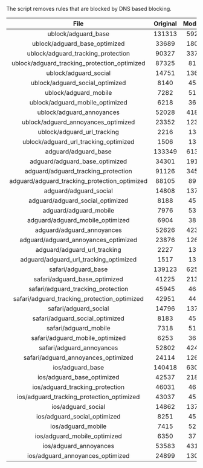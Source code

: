 The script removes rules that are blocked by DNS based blocking.


| File | Original | Modified |
|:----:|:-----:|:-----:|
| ublock/adguard_base | 131313 | 59225 |
| ublock/adguard_base_optimized | 33689 | 18075 |
| ublock/adguard_tracking_protection | 90327 | 33773 |
| ublock/adguard_tracking_protection_optimized | 87325 | 8188 |
| ublock/adguard_social | 14751 | 13679 |
| ublock/adguard_social_optimized | 8140 | 4542 |
| ublock/adguard_mobile | 7282 | 5125 |
| ublock/adguard_mobile_optimized | 6218 | 3661 |
| ublock/adguard_annoyances | 52028 | 41869 |
| ublock/adguard_annoyances_optimized | 23352 | 12319 |
| ublock/adguard_url_tracking | 2216 | 1348 |
| ublock/adguard_url_tracking_optimized | 1506 | 1345 |
| adguard/adguard_base | 133349 | 61300 |
| adguard/adguard_base_optimized | 34301 | 19114 |
| adguard/adguard_tracking_protection | 91126 | 34513 |
| adguard/adguard_tracking_protection_optimized | 88105 | 8912 |
| adguard/adguard_social | 14808 | 13740 |
| adguard/adguard_social_optimized | 8188 | 4589 |
| adguard/adguard_mobile | 7976 | 5309 |
| adguard/adguard_mobile_optimized | 6904 | 3838 |
| adguard/adguard_annoyances | 52626 | 42383 |
| adguard/adguard_annoyances_optimized | 23876 | 12603 |
| adguard/adguard_url_tracking | 2227 | 1357 |
| adguard/adguard_url_tracking_optimized | 1517 | 1354 |
| safari/adguard_base | 139123 | 62511 |
| safari/adguard_base_optimized | 41225 | 21384 |
| safari/adguard_tracking_protection | 45945 | 4642 |
| safari/adguard_tracking_protection_optimized | 42951 | 4492 |
| safari/adguard_social | 14796 | 13723 |
| safari/adguard_social_optimized | 8183 | 4575 |
| safari/adguard_mobile | 7318 | 5166 |
| safari/adguard_mobile_optimized | 6253 | 3696 |
| safari/adguard_annoyances | 52802 | 42483 |
| safari/adguard_annoyances_optimized | 24114 | 12680 |
| ios/adguard_base | 140418 | 63019 |
| ios/adguard_base_optimized | 42537 | 21889 |
| ios/adguard_tracking_protection | 46031 | 4652 |
| ios/adguard_tracking_protection_optimized | 43037 | 4502 |
| ios/adguard_social | 14862 | 13762 |
| ios/adguard_social_optimized | 8251 | 4596 |
| ios/adguard_mobile | 7415 | 5211 |
| ios/adguard_mobile_optimized | 6350 | 3738 |
| ios/adguard_annoyances | 53583 | 43149 |
| ios/adguard_annoyances_optimized | 24899 | 13007 |